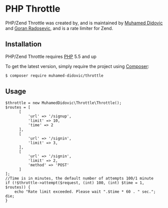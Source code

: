 PHP Throttle
============

PHP/Zend Throttle was created by, and is maintained by [Muhamed Didovic](https://github.com/muhamed-didovic) and [Goran Radosevic](https://github.com/gradosevic), 
and is a rate limiter for Zend.

## Installation

PHP/Zend Throttle requires [PHP](https://php.net) 5.5 and up

To get the latest version, simply require the project using [Composer](https://getcomposer.org):

```bash
$ composer require muhamed-didovic/throttle
```

## Usage

```
$throttle = new MuhamedDidovic\Throttle\Throttle();
$routes = [
      [
          'url' => '/signup',
          'limit' => 10,
          'time' => 2
      ],
      [
          'url' => '/signin',
          'limit' => 3,
      ],
      [
          'url' => '/signin',
          'limit' => 2,
          'method' => 'POST'
      ]
];
//Time is in minutes, the default number of attempts 100/1 minute
if (!$throttle->attempt($request, (int) 100, (int) $time = 1, $routes)) {
    echo "Rate limit exceeded. Please wait ".$time * 60 . " sec."; die;
}
```
